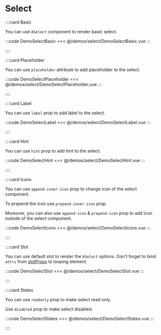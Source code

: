 <script lang="ts" setup>
import api from '@anu-vue/component-meta/ASelect.json'
</script>

# Select

<!-- 👉 Basic -->
::::card Basic

You can use `ASelect` component to render basic select.

:::code DemoSelectBasic
<<< @/demos/select/DemoSelectBasic.vue
:::

::::

<!-- 👉 Placeholder -->
::::card Placeholder

You can use `placeholder` attribute to add placeholder to the select.

:::code DemoSelectPlaceholder
<<< @/demos/select/DemoSelectPlaceholder.vue
:::

::::

<!-- 👉 Label -->
::::card Label

You can use `label` prop to add label to the select.

:::code DemoSelectLabel
<<< @/demos/select/DemoSelectLabel.vue
:::

::::

<!-- 👉 Hint -->
::::card Hint

You can use `hint` prop to add hint to the select.

:::code DemoSelectHint
<<< @/demos/select/DemoSelectHint.vue
:::

::::

<!-- 👉 Icons -->
::::card Icons

You can use `append-inner-icon` prop to change icon of the select component.

To prepend the icon use `prepend-inner-icon` prop.

Moreover, you can also use `append-icon` & `prepend-icon` prop to add icon outside of the select component.

:::code DemoSelectIcons
<<< @/demos/select/DemoSelectIcons.vue
:::

::::

<!-- 👉 Slots -->
::::card Slot

You can use default slot to render the `ASelect` options. Don't forget to bind `attrs` from [slotProps](https://vuejs.org/guide/components/slots.html#scoped-slots) to looping element.

:::code DemoSelectSlot
<<< @/demos/select/DemoSelectSlot.vue
:::

::::

<!-- 👉 States -->
::::card States

You can use `readonly` prop to make select read only.

Use `disabled` prop to make select disabled.

:::code DemoSelectStates
<<< @/demos/select/DemoSelectStates.vue
:::

::::
